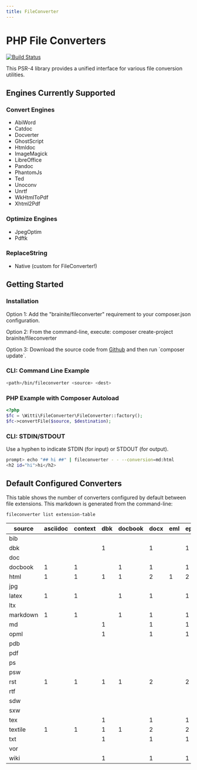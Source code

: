 ```yaml
---
title: FileConverter
---
```


# PHP File Converters

[![Build Status](https://travis-ci.org/brainite/php-file-converters.png?branch=master)](https://travis-ci.org/brainite/php-file-converters)

This PSR-4 library provides a unified interface for various file conversion utilities.

## Engines Currently Supported

### Convert Engines

- AbiWord
- Catdoc
- Docverter
- GhostScript
- Htmldoc
- ImageMagick
- LibreOffice
- Pandoc
- PhantomJs
- Ted
- Unoconv
- Unrtf
- WkHtmlToPdf
- Xhtml2Pdf

### Optimize Engines

- JpegOptim
- Pdftk

### ReplaceString

- Native (custom for FileConverter!)

## Getting Started

### Installation

<p>Option 1: Add the "brainite/fileconverter" requirement to your composer.json configuration.</p>
<p>Option 2: From the command-line, execute: composer create-project brainite/fileconverter</p>
<p>Option 3: Download the source code from <a href="https://github.com/brainite/php-file-converters">Github</a> and then run `composer update`.</p>

### CLI: Command Line Example
```bash
<path>/bin/fileconverter <source> <dest>
```

### PHP Example with Composer Autoload

```php
<?php
$fc = \Witti\FileConverter\FileConverter::factory();
$fc->convertFile($source, $destination);
```

### CLI: STDIN/STDOUT

Use a hyphen to indicate STDIN (for input) or STDOUT (for output).

```bash
prompt> echo "## hi ##" | fileconverter - - --conversion=md:html
<h2 id="hi">hi</h2>
```

## Default Configured Converters

This table shows the number of converters configured by default between file extensions. This markdown is generated from the command-line:

    fileconverter list extension-table

source | asciidoc | context | dbk | docbook | docx | eml | epub | epub3 | fb2 | html | jpg | latex | man | markdown | md | mediawiki | mobi | odt | opml | org | pdf | pdf/grayscale | ps | rtf | texinfo | textile | txt
--- | --- | --- | --- | --- | --- | --- | --- | --- | --- | --- | --- | --- | --- | --- | --- | --- | --- | --- | --- | --- | --- | --- | --- | --- | --- | --- | ---
bib |  |  |  |  |  |  |  |  |  |  |  |  |  |  |  |  |  |  |  |  | 1 |  |  |  |  |  | 
dbk |  |  | 1 |  | 1 |  | 1 | 1 | 1 | 1 |  |  | 1 |  | 1 |  |  | 1 | 1 |  | 1 |  |  | 1 |  |  | 1
doc |  |  |  |  |  |  |  |  |  |  |  |  |  |  |  |  |  |  |  |  | 1 |  |  |  |  |  | 1
docbook | 1 | 1 |  | 1 | 1 |  | 1 |  |  | 1 |  | 1 |  | 1 |  | 1 | 1 |  |  | 1 | 1 |  |  | 1 | 1 | 1 | 
html | 1 | 1 | 1 | 1 | 2 | 1 | 2 | 1 | 1 | 4 | 1 | 1 | 1 | 1 | 1 | 1 | 1 | 1 | 1 | 1 | 9 |  |  | 2 | 1 | 1 | 1
jpg |  |  |  |  |  |  |  |  |  |  | 1 |  |  |  |  |  |  |  |  |  |  |  |  |  |  |  | 
latex | 1 | 1 |  | 1 | 1 |  | 1 |  |  | 1 |  | 1 |  | 1 |  | 1 | 1 |  |  | 1 | 1 |  |  | 1 | 1 | 1 | 
ltx |  |  |  |  |  |  |  |  |  |  |  |  |  |  |  |  |  |  |  |  | 1 |  |  |  |  |  | 
markdown | 1 | 1 |  | 1 | 1 |  | 1 |  |  | 1 |  | 1 |  | 1 |  | 1 | 1 |  |  | 1 | 1 |  |  | 1 | 1 | 1 | 
md |  |  | 1 |  | 1 |  | 1 | 1 | 1 | 1 |  |  | 1 |  | 1 |  |  | 1 | 1 |  | 1 |  |  | 1 |  |  | 1
opml |  |  | 1 |  | 1 |  | 1 | 1 | 1 | 1 |  |  | 1 |  | 1 |  |  | 1 | 1 |  | 1 |  |  | 1 |  |  | 1
pdb |  |  |  |  |  |  |  |  |  |  |  |  |  |  |  |  |  |  |  |  | 1 |  |  |  |  |  | 
pdf |  |  |  |  |  |  |  |  |  |  | 1 |  |  |  |  |  |  |  |  |  | 1 | 1 |  |  |  |  | 
ps |  |  |  |  |  |  |  |  |  |  |  |  |  |  |  |  |  |  |  |  | 1 |  |  |  |  |  | 
psw |  |  |  |  |  |  |  |  |  |  |  |  |  |  |  |  |  |  |  |  | 1 |  |  |  |  |  | 
rst | 1 | 1 | 1 | 1 | 2 |  | 2 | 1 | 1 | 2 |  | 1 | 1 | 1 | 1 | 1 | 1 | 1 | 1 | 1 | 2 |  |  | 2 | 1 | 1 | 1
rtf |  |  |  |  |  |  |  |  |  |  |  |  |  |  |  |  |  |  |  |  | 4 |  | 2 |  |  |  | 
sdw |  |  |  |  |  |  |  |  |  |  |  |  |  |  |  |  |  |  |  |  | 1 |  |  |  |  |  | 
sxw |  |  |  |  |  |  |  |  |  |  |  |  |  |  |  |  |  |  |  |  | 1 |  |  |  |  |  | 
tex |  |  | 1 |  | 1 |  | 1 | 1 | 1 | 1 |  |  | 1 |  | 1 |  |  | 1 | 1 |  | 1 |  |  | 1 |  |  | 1
textile | 1 | 1 | 1 | 1 | 2 |  | 2 | 1 | 1 | 2 |  | 1 | 1 | 1 | 1 | 1 | 1 | 1 | 1 | 1 | 2 |  |  | 2 | 1 | 1 | 1
txt |  |  | 1 |  | 1 |  | 1 | 1 | 1 | 1 |  |  | 1 |  | 1 |  |  | 1 | 1 |  | 2 |  |  | 1 |  |  | 1
vor |  |  |  |  |  |  |  |  |  |  |  |  |  |  |  |  |  |  |  |  | 1 |  |  |  |  |  | 
wiki |  |  | 1 |  | 1 |  | 1 | 1 | 1 | 2 |  |  | 1 |  | 2 |  |  | 1 | 1 |  | 1 |  |  | 1 |  |  | 1
